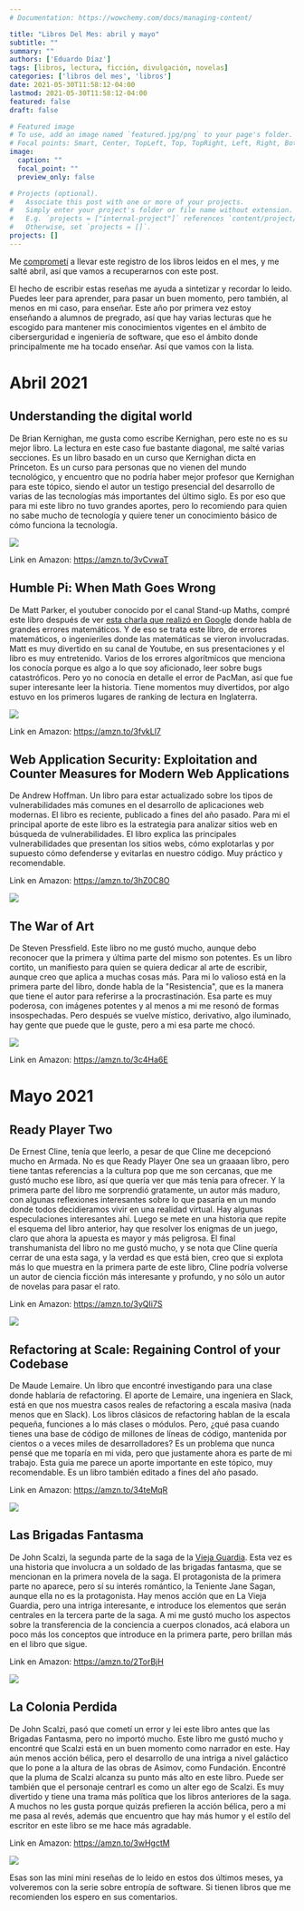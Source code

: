 ```yaml
---
# Documentation: https://wowchemy.com/docs/managing-content/

title: "Libros Del Mes: abril y mayo"
subtitle: ""
summary: ""
authors: ['Eduardo Díaz']
tags: [libros, lectura, ficción, divulgación, novelas]
categories: ['libros del mes', 'libros']
date: 2021-05-30T11:58:12-04:00
lastmod: 2021-05-30T11:58:12-04:00
featured: false
draft: false

# Featured image
# To use, add an image named `featured.jpg/png` to your page's folder.
# Focal points: Smart, Center, TopLeft, Top, TopRight, Left, Right, BottomLeft, Bottom, BottomRight.
image:
  caption: ""
  focal_point: ""
  preview_only: false

# Projects (optional).
#   Associate this post with one or more of your projects.
#   Simply enter your project's folder or file name without extension.
#   E.g. `projects = ["internal-project"]` references `content/project/deep-learning/index.md`.
#   Otherwise, set `projects = []`.
projects: []
---
```


Me [comprometí](/blog/lnds/2021/02/27/libros-del-mes/) a llevar este registro de los libros leidos en el mes, y me salté abril, así que vamos a recuperarnos con este post.

El hecho de escribir estas reseñas me ayuda a sintetizar y recordar lo leido. Puedes leer para aprender, para pasar un buen momento, pero también, al menos en mi caso, para enseñar. Este año por primera vez estoy enseñando a alumnos de pregrado, así que  hay varias lecturas que he escogido para mantener mis conocimientos vigentes en el ámbito de ciberserguridad e ingeniería de software, que eso el ámbito donde principalmente me ha tocado enseñar. Así que vamos con la lista.

# Abril 2021

## Understanding the digital world

De Brian Kernighan, me gusta como escribe Kernighan, pero este no es su mejor libro. La lectura en este caso fue bastante diagonal, me salté varias secciones. Es un libro basado en un curso que Kernighan dicta en Princeton. Es un curso para personas que no vienen del mundo tecnológico, y encuentro que no podría haber mejor profesor que Kernighan para este tópico, siendo el autor un testigo presencial del desarrollo de varias de las tecnologías más importantes del último siglo.
Es por eso que para mi este libro no tuvo grandes aportes, pero lo recomiendo para quien no sabe mucho de tecnología y quiere tener un conocimiento básico de cómo funciona la tecnología.

![](understanding-digital-world.jpg)

Link en Amazon: https://amzn.to/3vCvwaT


## Humble Pi: When Math Goes Wrong

De Matt Parker, el youtuber conocido por el canal Stand-up Maths, compré este libro después de ver [esta charla que realizó en Google](https://www.youtube.com/watch?v=34detVy-Hiw) donde habla de grandes errores matemáticos. Y de eso se trata este libro, de errores matemáticos, o ingenieriles donde las matemáticas se vieron involucradas. Matt es muy divertido en su canal de Youtube, en sus presentaciones y el libro es muy entretenido. Varios de los errores algorítmicos que menciona los conocía porque es algo a lo que soy aficionado, leer sobre bugs catastróficos. Pero yo no conocía en detalle el error de PacMan, así que fue super interesante leer la historia. Tiene momentos muy divertidos, por algo estuvo en los primeros lugares de ranking de lectura en Inglaterra.

![](humblepi.jpg)

Link en Amazon: https://amzn.to/3fvkLl7


## Web Application Security: Exploitation and Counter Measures for Modern Web Applications

De Andrew Hoffman. Un libro para estar actualizado sobre los tipos de vulnerabilidades más comunes en el desarrollo de aplicaciones web modernas. El libro es reciente, publicado a fines del año pasado. Para mi el principal aporte de este libro es la estrategia para analizar sitios web en búsqueda de vulnerabilidades. El libro explica las principales vulnerabilidades que presentan los sitios webs, cómo explotarlas y por supuesto cómo defenderse y evitarlas en nuestro código. Muy práctico y recomendable.

Link en Amazon: https://amzn.to/3hZ0C8O

![](websecurity.jpg)

## The War of Art

De Steven Pressfield. Este libro no me gustó mucho, aunque debo reconocer que la primera y última parte del mismo son potentes. Es un libro cortito, un manifiesto para quien se quiera dedicar al arte de escribir, aunque creo que aplica a muchas cosas más. Para mi lo valioso está en la primera parte del libro, donde habla de la "Resistencia", que es la manera que tiene el autor para referirse a la procrastinación. Esa parte es muy poderosa, con imágenes potentes y al menos a mi me resonó de formas insospechadas. Pero después se vuelve místico, derivativo, algo iluminado, hay gente que puede que le guste, pero a mi esa parte me chocó. 

![](war.jpg)

Link en Amazon: https://amzn.to/3c4Ha6E


# Mayo 2021

## Ready Player Two

De Ernest Cline, tenía que leerlo, a pesar de que Cline me decepcionó mucho en Armada. No es que Ready Player One sea un graaaan libro, pero tiene tantas referencias a la cultura pop que me son cercanas, que me gustó mucho ese libro, así que quería ver que más tenía para ofrecer. Y la primera parte del libro me sorprendió gratamente, un autor más maduro, con algunas reflexiones interesantes sobre lo que pasaría en un mundo donde todos decidieramos vivir en una realidad virtual. Hay algunas especulaciones interesantes ahí. Luego se mete en una historia que repite el esquema del libro anterior, hay que resolver los enigmas de un juego, claro que ahora la apuesta es mayor y más peligrosa. El final transhumanista del libro no me gustó mucho, y se nota que Cline quería cerrar de una esta saga, y la verdad es que está bien, creo que si explota más lo que muestra en la primera parte de este libro, Cline podría volverse un autor de ciencia ficción más interesante y profundo, y no sólo un autor de novelas para pasar el rato.

Link en Amazon: https://amzn.to/3yQIi7S

![](player2.jpg)

## Refactoring at Scale: Regaining Control of your Codebase

De Maude Lemaire. Un libro que encontré investigando para una clase donde hablaría de refactoring. El aporte de Lemaire, una ingeniera en Slack, está en que nos muestra casos reales de refactoring a escala masiva (nada menos que en Slack). Los libros clásicos de refactoring hablan de la escala pequeña, funciones a lo más clases o módulos. Pero, ¿qué pasa cuando tienes una base de código de millones de líneas de código, mantenida por cientos o a veces miles de desarrolladores? Es un problema que nunca pensé que me toparía en mi vida, pero que justamente ahora es parte de mi trabajo. Esta guia me parece un aporte importante en este tópico, muy recomendable. Es un libro también editado a fines del año pasado.

Link en Amazon: https://amzn.to/34teMqR

![](refactoring.jpg)

## Las Brigadas Fantasma

De John Scalzi, la segunda parte de la saga de la [Vieja Guardia](https://lnds.net/blog/lnds/2021/02/27/libros-del-mes/#febrero-2021). Esta vez es una historia que involucra a un soldado de las brigadas fantasma, que se mencionan en la primera novela de la saga. El protagonista de la primera parte no aparece, pero sí su interés romántico, la Teniente Jane Sagan, aunque ella no es la protagonista. Hay menos acción que en La Vieja Guardia, pero una intriga interesante, e introduce los elementos que serán centrales en la tercera parte de la saga. A mi me gustó mucho los aspectos sobre la transferencia de la conciencia a cuerpos clonados, acá elabora un poco más los conceptos que introduce en la primera parte, pero brillan más en el libro que sigue.

Link en Amazon: https://amzn.to/2TorBjH

![](fantasmas.jpg)

## La Colonia Perdida

De John Scalzi, pasó que cometí un error y lei este libro antes que las Brigadas Fantasma, pero no importó mucho. Este libro me gustó mucho y encontré que Scalzi está en un buen momento como narrador en este. Hay aún menos acción bélica, pero el desarrollo de una intriga a nivel galáctico que lo pone a la altura de las obras de Asimov, como Fundación. Encontré que la pluma de Scalzi alcanza su punto más alto en este libro. Puede ser también que el personaje centrarl es como un alter ego de Scalzi. Es muy divertido y tiene una trama más política que los libros anteriores de la saga. A muchos no les gusta porque quizás prefieren la acción bélica, pero a mi me pasa al revés, además que encuentro que hay más humor y el estilo del escritor en este libro se me hace más agradable. 

Link en Amazon: https://amzn.to/3wHgctM

![](colonia-perdida.jpg)


Esas son las mini mini reseñas de lo leido en estos dos últimos meses, ya volveremos con la serie sobre entropía de software. Si tienen libros que me recomienden los espero en sus comentarios.
